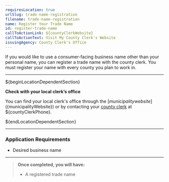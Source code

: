 ```yaml
---
requiresLocation: true
urlSlug: trade-name-registration
filename: trade-name-registration
name: Register Your Trade Name
id: register-trade-name
callToActionLink: ${countyClerkWebsite}
callToActionText: Visit My County Clerk's Website
issuingAgency: County Clerk's Office
---
```


If you would like to use a consumer-facing business name other than your personal name, you can register a trade name with the county clerk. You must register your name with every county you plan to work in.

---



${beginLocationDependentSection}

**Check with your local clerk’s office**

You can find your local clerk's office through the [${municipality} website](${municipalityWebsite}) or by contacting your [county clerk](${countyClerkWebsite}) at ${countyClerkPhone}.

${endLocationDependentSection}

---

### Application Requirements

- Desired business name

---

> **Once completed, you will have:**
>
> - A registered trade name
